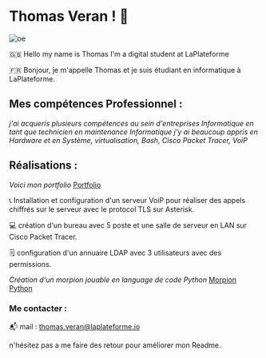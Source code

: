 # Thomas Veran ! 👋
![oe](https://img.freepik.com/vecteurs-premium/technologie-reseau-cybersecurite-icone-cadenas-protection-du-reseau-connexion-internet_618588-1602.jpg?semt=ais_hybrid)


 🇬🇧 Hello my name is Thomas I'm a digital student at LaPlateforme

🇫🇷 Bonjour, je m'appelle Thomas et je suis étudiant en informatique à LaPlateforme.


## Mes compétences Professionnel :
*j'ai acqueris plusieurs compétences au sein d'entreprises Informatique en tant que technicien en maintenance Informatique*
*j'y ai beaucoup appris en Hardware et en Système, virtualisation, Bash, Cisco Packet Tracer, VoiP*

## Réalisations :

*Voici mon portfolio* [Portfolio](https://github.com/thomas-veran/Portfolio)

📞 Installation et configuration d'un serveur VoiP pour réaliser des appels chiffrés sur le serveur avec le protocol TLS sur Asterisk.

💻 création d'un bureau avec 5 poste et une salle de serveur en LAN sur Cisco Packet Tracer.

🗒️ configuration d'un annuaire LDAP avec 3 utilisateurs avec des permissions.

*Création d'un morpion jouable en language de code Python* [Morpion Python](https://github.com/thomas-veran/le-morpion)

### Me contacter :
📬 mail : thomas.veran@laplateforme.io

n'hésitez pas a me faire des retour pour améliorer mon Readme.
